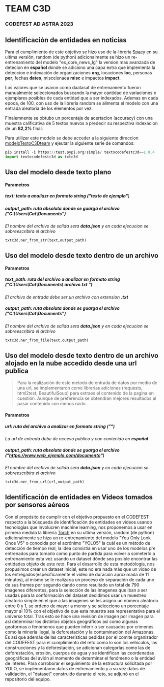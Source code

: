 # TEAM C3D 
### CODEFEST AD ASTRA 2023

## Identificación de entidades en noticias
Para el cumplimiento de este objetivo se hizo uso de la libreria [Spacy](https://spacy.io/) en su ultima versión, random (de python) adicionalmente se hizo un re-entrenamiento del modelo "es_core_news_lg" la version mas avanzada de detecion en **español** donde se adiciono una capa extra que implementa la deteccion e indexación de organizaciones __org__, locaciones __loc__, personas __per__, fechas __dates__, miscelenaea __misc__ e impactos __impact__.

Los valores que se usaron como daatasat de entrenamiento fueron manualmente seleccionados buscando la mayor cantidad de variaciones o ejemplares posibles de cada entidad que a ser indexados. Ademas en cada epoca, de 100, con uso de la libreria random se alimenta el modelo con una entrada aleatoria de los elementos por vez.

Finalemnente se obtubo un porcentaje de acertacion (accuracy) con una muestra calificativa de 5 textos nuevos a predecir su respectiva indexacion de un __82,2%__ final.

Para utilizar este modelo se debe acceder a la siguiente direccion [modeloTextoC3Dteam](https://test.pypi.org/project/textocodefestc3d/1.0.4/) y ejeutar la siguiente serie de comandos:
```python
pip install -i https://test.pypi.org/simple/ textocodefestc3d==1.0.4
import textocodefestc3d as txtc3d
```
Uso del modelo desde texto plano
------
#### Parametros
##### text: texto a analiazr en formato string ("texto de ejemplo")
##### output_path: ruta absoluta donde se guarga el archivo ("C:\Users\Cat\Documents\")
_El nombre del archivo de salida sera **data.json** y en cada ejecucion se sobreescribira el archivo_
```python
txtc3d.ner_from_str(text,output_path)
```

Uso del modelo desde texto dentro de un archivo
------
#### Parametros
##### text_path: ruta del archivo a analizar en formato string ("C:\Users\Cat\Documents\ __archivo.txt__ ")
*El archivo de entrada debe ser un archivo con extension __.txt__*
##### output_path: ruta absoluta donde se guarga el archivo ("C:\Users\Cat\Documents\")
_El nombre del archivo de salida sera **data.json** y en cada ejecucion se sobreescribira el archivo_
```python
txtc3d.ner_from_file(text,output_path)
```

Uso del modelo desde texto dentro de un archivo alojado en la nube accedido desde una url __publica__
------

> Para la realización de este metodo de entrada de datos por medio de una url, se implementaron como librerias adiciones (requests, html2test, BeautifulSoup) para extraes el contenido de la pagina en cuestión. Aunque de preferencia se obtendran mejores resultados al pasar contenido con menos ruido.

#### Parametros
##### url: ruta del archivo a analizar en formato string ("")
*La url de entrada debe de acceso publico y con contenido en __español__* 
##### output_path: ruta absoluta donde se guarga el archivo ("https://www.web_ejemplo.com/documento")
_El nombre del archivo de salida sera **data.json** y en cada ejecucion se sobreescribira el archivo_
```python
txtc3d.ner_from_url(url,output_path)
```

## Identificación de entidades en Videos tomados por sensores aéreos
Con el propósito de cumplir con el objetivo propuesto en el CODEFEST respecto a la búsqueda de identificación de entidades en videos usando tecnologías que involucren machine learning, nos proponemos a usar en primera medida la librería [Torch](https://pytorch.org/) en su ultima versión, random (de python) adicionalmente se hizo un re-entrenamiento del modelo "You Only Look Once V5" o conocida por el acrónimo "YOLO5" la cuál es un método de detección de tiempo real, la idea consistía en usar uno de los modelos pre entrenados para tomarlo como punto de partida para volver a someterlo a entrenamiento esta vez usando un dataset dónde sea posible encontrar las entidades objeto de este reto. Para el desarrollo de esta metodología, nos propusimos crear un dataset inicial, este no era nada más  que un video de los entregados(especificamente el video de duración aproximada de 11 minutos), al mismo se le realizaría un proceso de separación de cada uno de sus frames por segundo dando como resultado un total de 790 imagenes diferentes, para la selección de las imagenes que iban a ser usadas para la conformación del dataset decidimos usar un muestreo aleatorio simple en el que a las imagenes se les asigno un número aleatorio entre 0 y 1, se ordeno de mayor a menor y se selecciono un porcentaje mayor al 10% con el objetivo de que esta muestra sea representativa para el universo total. Tras esto se hace una revisión de imagen por imagen para así determinar los distintos objetos geográficos así como algunas geoformas o fenómenos que pueden inferir o ser causados por crimenes como la minería ilegal, la deforestación y la contaminación del Amazonas. Es así que además de las características pedidas por el comite organizador del CODEFEST para el cumplimiento del reto como lo son los vehículos, las construcciones y la deforestación, se adicionan categorías como las de deforestación, erosión, cuerpos de agua y se identifican las coordenadas geográficas del avión al momento de determinar el fenómeno o la entidad de interés.
Para corroborar el seguimiento de la estructura solicitada por YOLO, se implementaron datos de entrenamiento y a su vez datos de validación, el "dataset" construido durante el reto, se adjunó en el repositorio del equipo. 
